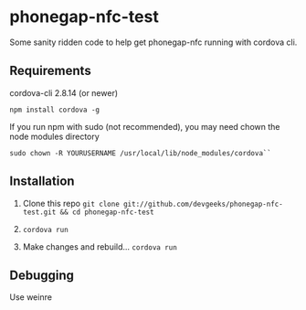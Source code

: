 # phonegap-nfc-test
Some sanity ridden code to help get phonegap-nfc running with cordova cli.

## Requirements

cordova-cli 2.8.14 (or newer)

    npm install cordova -g
    
If you run npm with sudo (not recommended), you may need chown the node modules directory

    sudo chown -R YOURUSERNAME /usr/local/lib/node_modules/cordova``

## Installation

1) Clone this repo ``git clone git://github.com/devgeeks/phonegap-nfc-test.git && cd phonegap-nfc-test``

2) ``cordova run``

3) Make changes and rebuild...  ``cordova run``

## Debugging 

Use weinre
